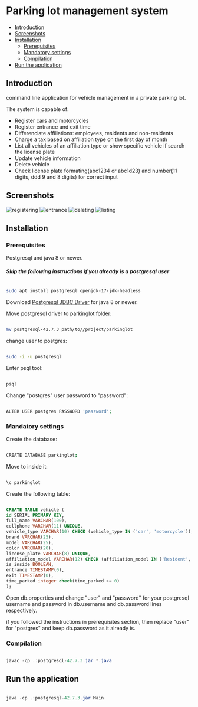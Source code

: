 # Parking lot management system

- [Introduction](#introduction)
- [Screenshots](#screenshots)
- [Installation](#installation)
    - [Prerequisites](#prerequisites)
    - [Mandatory settings](#mandatory-settings)
    - [Compilation](#compilation)
- [Run the application](#run-the-application)
## Introduction
command line application for vehicle management in a private parking lot.

The system is capable of:

- Register cars and motorcycles
- Register entrance and exit time
- Differenciate affiliations: employees, residents and non-residents
- Charge a tax based on affiliation type on the first day of month
- List all vehicles of an affiliation type or show specific vehicle if search the license plate
- Update vehicle information
- Delete vehicle
- Check license plate formating(abc1234 or abc1d23) and number(11 digits, ddd 9 and 8 digits) for correct input

## Screenshots

![registering](registering.png)
![entrance](entrance.png)
![deleting](deleting.png)
![listing](listing.png)

## Installation

### Prerequisites
Postgresql and java 8 or newer.

##### Skip the following instructions if you already is a postgresql user

```sh

sudo apt install postgresql openjdk-17-jdk-headless

```

Download [Postgresql JDBC Driver](https://jdbc.postgresql.org/) for java 8 or newer.

Move postgresql driver to parkinglot folder:
```sh

mv postgresql-42.7.3 path/to//project/parkinglot

```

change user to postgres:
```sh

sudo -i -u postgresql

```

Enter psql tool:
```sh

psql

```

Change "postgres" user password to "password":
```sh

ALTER USER postgres PASSWORD 'password';

```

### Mandatory settings

Create the database:
```sh

CREATE DATABASE parkinglot;

```

Move to inside it:
```sh

\c parkinglot

```

Create the following table:
```sql

CREATE TABLE vehicle (
id SERIAL PRIMARY KEY,
full_name VARCHAR(100),
cellphone VARCHAR(11) UNIQUE,
vehicle_type VARCHAR(10) CHECK (vehicle_type IN ('car', 'motorcycle')),
brand VARCHAR(25),
model VARCHAR(25),
color VARCHAR(20),
license_plate VARCHAR(8) UNIQUE,
affiliation_model VARCHAR(12) CHECK (affiliation_model IN ('Resident', 'Non_resident', 'Employee')),
is_inside BOOLEAN,
entrance TIMESTAMP(0),
exit TIMESTAMP(0),
time_parked integer check(time_parked >= 0)
);

```

Open db.properties and change "user" and "password" for your postgresql username and password in db.username and db.password lines respectively.

if you followed the instructions in prerequisites section, then replace "user" for "postgres" and keep db.password as it already is.

### Compilation
```java

javac -cp .:postgresql-42.7.3.jar *.java
```

## Run the application

```java

java -cp .:postgresql-42.7.3.jar Main

```
